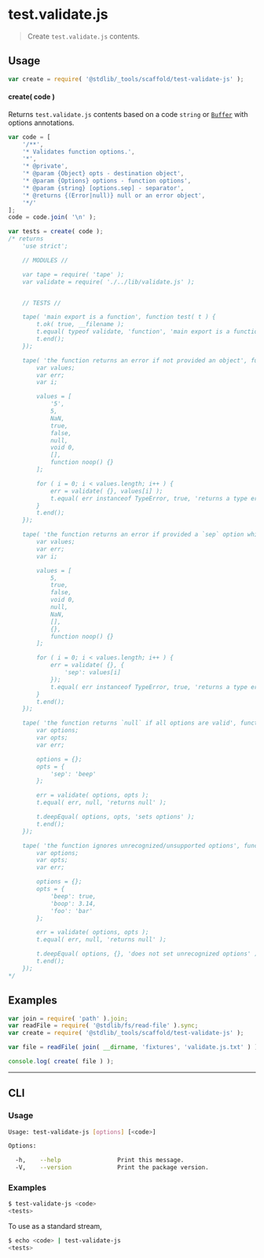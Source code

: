 # test.validate.js

> Create `test.validate.js` contents.

<!-- Section to include introductory text. Make sure to keep an empty line after the intro `section` element and another before the `/section` close. -->

<section class="intro">

</section>

<!-- /.intro -->

<!-- Package usage documentation. -->

<section class="usage">

## Usage

```javascript
var create = require( '@stdlib/_tools/scaffold/test-validate-js' );
```

#### create( code )

Returns `test.validate.js` contents based on a code `string` or [`Buffer`][@stdlib/buffer/ctor] with options annotations.

```javascript
var code = [
    '/**',
    '* Validates function options.',
    '*',
    '* @private',
    '* @param {Object} opts - destination object',
    '* @param {Options} options - function options',
    '* @param {string} [options.sep] - separator',
    '* @returns {(Error|null)} null or an error object',
    '*/'
];
code = code.join( '\n' );

var tests = create( code );
/* returns
    'use strict';

    // MODULES //

    var tape = require( 'tape' );
    var validate = require( './../lib/validate.js' );


    // TESTS //

    tape( 'main export is a function', function test( t ) {
        t.ok( true, __filename );
        t.equal( typeof validate, 'function', 'main export is a function' );
        t.end();
    });

    tape( 'the function returns an error if not provided an object', function test( t ) {
        var values;
        var err;
        var i;

        values = [
            '5',
            5,
            NaN,
            true,
            false,
            null,
            void 0,
            [],
            function noop() {}
        ];

        for ( i = 0; i < values.length; i++ ) {
            err = validate( {}, values[i] );
            t.equal( err instanceof TypeError, true, 'returns a type error when provided '+values[i] );
        }
        t.end();
    });

    tape( 'the function returns an error if provided a `sep` option which is not a string', function test( t ) {
        var values;
        var err;
        var i;

        values = [
            5,
            true,
            false,
            void 0,
            null,
            NaN,
            [],
            {},
            function noop() {}
        ];

        for ( i = 0; i < values.length; i++ ) {
            err = validate( {}, {
                'sep': values[i]
            });
            t.equal( err instanceof TypeError, true, 'returns a type error when provided '+values[i] );
        }
        t.end();
    });

    tape( 'the function returns `null` if all options are valid', function test( t ) {
        var options;
        var opts;
        var err;

        options = {};
        opts = {
            'sep': 'beep'
        };

        err = validate( options, opts );
        t.equal( err, null, 'returns null' );

        t.deepEqual( options, opts, 'sets options' );
        t.end();
    });

    tape( 'the function ignores unrecognized/unsupported options', function test( t ) {
        var options;
        var opts;
        var err;

        options = {};
        opts = {
            'beep': true,
            'boop': 3.14,
            'foo': 'bar'
        };

        err = validate( options, opts );
        t.equal( err, null, 'returns null' );

        t.deepEqual( options, {}, 'does not set unrecognized options' );
        t.end();
    });
*/
```

</section>

<!-- /.usage -->

<!-- Package usage notes. Make sure to keep an empty line after the `section` element and another before the `/section` close. -->

<section class="notes">

</section>

<!-- /.notes -->

<!-- Package usage examples. -->

<section class="examples">

## Examples

```javascript
var join = require( 'path' ).join;
var readFile = require( '@stdlib/fs/read-file' ).sync;
var create = require( '@stdlib/_tools/scaffold/test-validate-js' );

var file = readFile( join( __dirname, 'fixtures', 'validate.js.txt' ) );

console.log( create( file ) );
```

</section>

<!-- /.examples -->

<!-- Section for describing a command-line interface. -->

* * *

<section class="cli">

## CLI

<!-- CLI usage documentation. -->

<section class="usage">

### Usage

```bash
Usage: test-validate-js [options] [<code>]

Options:

  -h,    --help                Print this message.
  -V,    --version             Print the package version.
```

</section>

<!-- /.usage -->

<!-- CLI usage notes. Make sure to keep an empty line after the `section` element and another before the `/section` close. -->

<section class="notes">

</section>

<!-- /.notes -->

<!-- CLI usage examples. -->

<section class="examples">

### Examples

```bash
$ test-validate-js <code>
<tests>
```

To use as a standard stream,

```bash
$ echo <code> | test-validate-js
<tests>
```

</section>

<!-- /.examples -->

</section>

<!-- /.cli -->

<!-- Section to include cited references. If references are included, add a horizontal rule *before* the section. Make sure to keep an empty line after the `section` element and another before the `/section` close. -->

<section class="references">

</section>

<!-- /.references -->

<!-- Section for all links. Make sure to keep an empty line after the `section` element and another before the `/section` close. -->

<section class="links">

[@stdlib/buffer/ctor]: https://github.com/stdlib-js/stdlib

</section>

<!-- /.links -->
